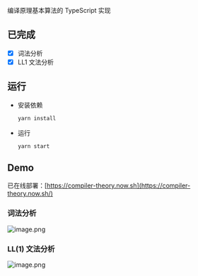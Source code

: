 编译原理基本算法的 TypeScript 实现

## 已完成

- [x] 词法分析
- [x] LL1 文法分析

## 运行

- 安装依赖

  ```bash
  yarn install
  ```

- 运行

  ```shell
  yarn start
  ```
  
## Demo
已在线部署：[https://compiler-theory.now.sh](https://compiler-theory.now.sh/)

### 词法分析

![image.png](https://i.loli.net/2020/05/16/6QRTCg8HdwX3lay.png)

### LL(1) 文法分析

![image.png](https://i.loli.net/2020/05/16/Iiw7yQ2DlYWrNef.png)



  

